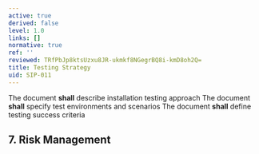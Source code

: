```yaml
---
active: true
derived: false
level: 1.0
links: []
normative: true
ref: ''
reviewed: TRfPbJp8ktsUzxu8JR-ukmkf8NGegrBQ8i-kmD8oh2Q=
title: Testing Strategy
uid: SIP-011
---
```


The document **shall** describe installation testing approach
The document **shall** specify test environments and scenarios
The document **shall** define testing success criteria

## 7. Risk Management